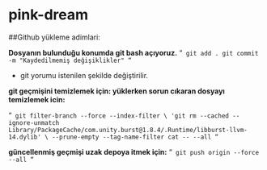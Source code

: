 # pink-dream

##Github yükleme adimlari: 

**Dosyanın bulunduğu konumda git bash açıyoruz.**
“`
git add .
git commit -m "Kaydedilmemiş değişiklikler"
“`

- git yorumu istenilen şekilde değiştirilir.

**git geçmişini temizlemek için: yüklerken sorun cıkaran dosyayı temizlemek icin:**

“`
git filter-branch --force --index-filter \
'git rm --cached --ignore-unmatch Library/PackageCache/com.unity.burst@1.8.4/.Runtime/libburst-llvm-14.dylib' \
--prune-empty --tag-name-filter cat -- --all
“`

**güncellenmiş geçmişi uzak depoya itmek için:**
“`
git push origin --force --all
“`

